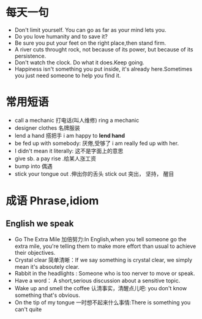 # 每天一句
* Don't limit yourself. You can go as far as your mind lets you.
* Do you love humanity and to save it?
* Be sure you put your feet on the right place,then stand firm.
* A river cuts throught rock, not because of its power, but because of its persistence.
* Don't watch the clock. Do what it does.Keep going.
* Happiness isn't something you put inside, it's already here.Sometimes you just need someone to help you find it.

# 常用短语
* call a mechanic 打电话(叫人维修) ring a mechanic 
* designer clothes 名牌服装
* lend a hand 搭把手  i am happy to **lend hand**
* be fed up with somebody: 厌倦,受够了 i am really fed up with her.
* I didn't mean it literally: 这不是字面上的意思
* give sb. a pay rise .给某人涨工资
* bump into 偶遇
* stick your tongue out .伸出你的舌头 stick out 突出， 坚持， 醒目

# 成语 Phrase,idiom

## English we speak

* Go The Extra Mile 加倍努力:In English,when you tell someone go the extra mile, you're telling them to make more effort than usual to achieve their objectives.
* Crystal clear 简单清晰：If we say something is crystal clear, we simply mean it's absoutely clear.
* Rabbit in the headlights : Someone who is too nerver to move or speak.
* Have a word： A short,serious discussion about a sensitive topic.
* Wake up and smell the coffee 认清事实，清醒点儿吧: you don't know something that's obvious.
* On the tip of my tongue 一时想不起来什么事情:There is something you can't quite 

